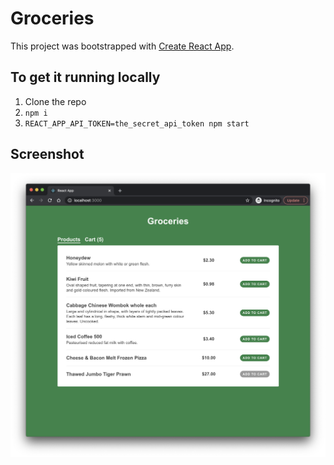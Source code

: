 # Groceries

This project was bootstrapped with [Create React App](https://github.com/facebook/create-react-app).

## To get it running locally

1. Clone the repo
1. `npm i`
1. `REACT_APP_API_TOKEN=the_secret_api_token npm start`

## Screenshot

![Screenshot](https://github.com/jonalport/groceries/blob/main/screenshot.png?raw=true)
